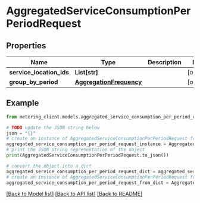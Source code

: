 # AggregatedServiceConsumptionPerPeriodRequest


## Properties

Name | Type | Description | Notes
------------ | ------------- | ------------- | -------------
**service_location_ids** | **List[str]** |  | [optional] 
**group_by_period** | [**AggregationFrequency**](AggregationFrequency.md) |  | [optional] 

## Example

```python
from metering_client.models.aggregated_service_consumption_per_period_request import AggregatedServiceConsumptionPerPeriodRequest

# TODO update the JSON string below
json = "{}"
# create an instance of AggregatedServiceConsumptionPerPeriodRequest from a JSON string
aggregated_service_consumption_per_period_request_instance = AggregatedServiceConsumptionPerPeriodRequest.from_json(json)
# print the JSON string representation of the object
print(AggregatedServiceConsumptionPerPeriodRequest.to_json())

# convert the object into a dict
aggregated_service_consumption_per_period_request_dict = aggregated_service_consumption_per_period_request_instance.to_dict()
# create an instance of AggregatedServiceConsumptionPerPeriodRequest from a dict
aggregated_service_consumption_per_period_request_from_dict = AggregatedServiceConsumptionPerPeriodRequest.from_dict(aggregated_service_consumption_per_period_request_dict)
```
[[Back to Model list]](../README.md#documentation-for-models) [[Back to API list]](../README.md#documentation-for-api-endpoints) [[Back to README]](../README.md)


